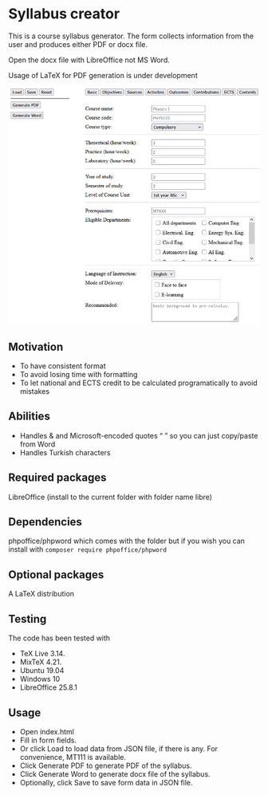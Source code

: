 # Syllabus creator

This is a course syllabus generator. The form collects information from the user and produces either PDF or docx file.

Open the docx file with LibreOffice not MS Word.

Usage of LaTeX for PDF generation is under development

![screenshot](img1.png)

## Motivation

* To have consistent format
* To avoid losing time with formatting
* To let national and ECTS credit to be calculated programatically to avoid mistakes

## Abilities

* Handles & and Microsoft-encoded quotes “ ” so you can just copy/paste from Word
* Handles Turkish characters

## Required packages

LibreOffice (install to the current folder with folder name libre)

## Dependencies

phpoffice/phpword which comes with the folder but if you wish you can install with ```composer require phpoffice/phpword```

## Optional packages

A LaTeX distribution

## Testing

The code has been tested with

* TeX Live 3.14.
* MixTeX 4.21.
* Ubuntu 19.04
* Windows 10
* LibreOffice 25.8.1

## Usage

* Open index.html
* Fill in form fields.
* Or click Load to load data from JSON file, if there is any. For convenience, MT111 is available.
* Click Generate PDF to generate PDF of the syllabus.
* Click Generate Word to generate docx file of the syllabus.
* Optionally, click Save to save form data in JSON file.